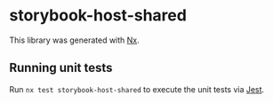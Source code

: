 # storybook-host-shared

This library was generated with [Nx](https://nx.dev).

## Running unit tests

Run `nx test storybook-host-shared` to execute the unit tests via [Jest](https://jestjs.io).
